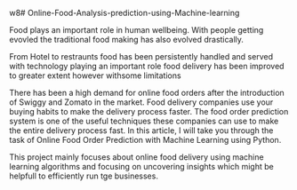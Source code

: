 w8# Online-Food-Analysis-prediction-using-Machine-learning

Food plays an important role in human wellbeing. With people getting
evovled the traditional food making has also evolved drastically.

From Hotel to restraunts food has been persistently handled and served with technology playing an important role food delivery has been improved to greater extent however withsome limitations 

There has been a high demand for online food orders after the introduction of Swiggy and Zomato in the market. Food delivery companies use your buying habits to make the delivery process faster. The food order prediction system is one of the useful techniques these companies can use to make the entire delivery process fast. In this article, I will take you through the task of Online Food Order Prediction with Machine Learning using Python.

This project mainly focuses about online food delivery using machine learning algorithms and focusing on uncovering insights which might be helpfull to efficiently run tge businesses.
